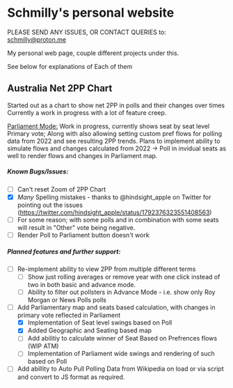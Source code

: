 # Schmilly's personal website

PLEASE SEND ANY ISSUES, OR CONTACT QUERIES to: schmilly@proton.me

My personal web page, couple different projects under this. 

See below for explanations of Each of them

## Australia Net 2PP Chart

Started out as a chart to show net 2PP in polls and their changes over times
Currently a work in progress with a lot of feature creep.

[Parliament Mode:](https://schmilly.github.io/2PP%20Net/Parliament%20Mode/Parliament.html)
Work in progress, currently shows seat by seat level Primary vote; Along with also allowing setting custom pref flows for polling data from 2022 and see resulting 2PP trends. Plans to implement ability to simulate flows and changes calculated from 2022 -> Poll in invidual seats as well to render flows and changes in Parliament map.

##### Known Bugs/Issues:
- [ ] Can't reset Zoom of 2PP Chart
- [X] *Many* Spelling mistakes - thanks to @hindsight_apple on Twitter for pointing out the issues (https://twitter.com/hindsight_apple/status/1792376323551408563)
- [ ] For some reason; with some polls and in combination with some seats will result in "Other" vote being negative.
- [ ] Render Poll to Parliament button doesn't work

##### Planned features and further support:
- [ ] Re-implement ability to view 2PP from multiple different terms
  - [ ] Show just rolling averages or remove year with one click instead of two in both basic and advance mode.
  - [ ] Ability to filter out pollsters in Advance Mode - i.e. show only Roy Morgan or News Polls polls
- [ ] Add Parliamentary map and seats based calculation, with changes in primary vote reflected in Parliament
  - [X] Implementation of Seat level swings based on Poll
  - [X] Added Geographic and Seating based map
  - [ ] Add abilitiy to calculate winner of Seat Based on Prefrences flows (WIP ATM)
  - [ ] Implementation of Parliament wide swings and rendering of such based on Poll
- [ ] Add abillity to Auto Pull Polling Data from Wikipedia on load or via script and convert to JS format as required.
